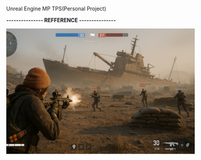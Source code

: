 Unreal Engine MP TPS(Personal Project)

**--------------- REFFERENCE ---------------**

![REFFERENCE](image.png)
